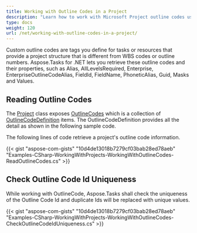 ```yaml
---
title: Working with Outline Codes in a Project
description: "Learn how to work with Microsoft Project outline codes using Aspose.Tasks for .NET."
type: docs
weight: 120
url: /net/working-with-outline-codes-in-a-project/
---
```


Custom outline codes are tags you define for tasks or resources that provide a project structure that is different from WBS codes or outline numbers. Aspose.Tasks for .NET lets you retrieve these outline codes and their properties, such as Alias, AllLevelsRequired, Enterprise, EnterpriseOutlineCodeAlias, FieldId, FieldName, PhoneticAlias, Guid, Masks and Values.
 
## **Reading Outline Codes**
The [Project](https://apireference.aspose.com/tasks/net/aspose.tasks/project) class exposes [OutlineCodes](https://apireference.aspose.com/tasks/net/aspose.tasks/task/properties/outlinecodes) which is a collection of [OutlineCodeDefinition](https://apireference.aspose.com/tasks/net/aspose.tasks/outlinecodedefinition) items. The OutlineCodeDefinition provides all the detail as shown in the following sample code.

The following lines of code retrieve a project's outline code information.

{{< gist "aspose-com-gists" "10d4de13018b7279cf03bab28ed78aeb" "Examples-CSharp-WorkingWithProjects-WorkingWithOutlineCodes-ReadOutlineCodes.cs" >}}

## **Check Outline Code Id Uniqueness**
While working with OutlineCode, Aspose.Tasks shall check the uniqueness of the Outline Code Id and duplicate Ids will be replaced with unique values.

{{< gist "aspose-com-gists" "10d4de13018b7279cf03bab28ed78aeb" "Examples-CSharp-WorkingWithProjects-WorkingWithOutlineCodes-CheckOutlineCodeIdUniqueness.cs" >}}
